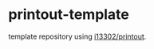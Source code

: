 # printout-template
template repository using [i13302/printout](https://github.com/i13302/printout).
